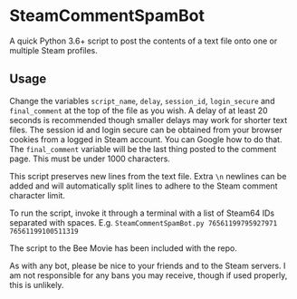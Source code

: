 # SteamCommentSpamBot

A quick Python 3.6+ script to post the contents of a text file onto one or multiple Steam profiles.


## Usage
Change the variables `script_name`, `delay`, `session_id`, `login_secure` and `final_comment` 
at the top of the file as you wish.
A delay of at least 20 seconds is recommended though smaller delays may work for shorter text files.
The session id and login secure can be obtained from your browser cookies from a logged in Steam account. You can Google how to do that.
The `final_comment` variable will be the last thing posted to the comment page. This must be under 1000 characters.

This script preserves new lines from the text file. Extra `\n` newlines can be added
and will automatically split lines to adhere to the Steam comment character limit.

To run the script, invoke it through a terminal with a list of Steam64 IDs separated with spaces.
E.g. `SteamCommentSpamBot.py 76561199795927971 76561199100511319`

The script to the Bee Movie has been included with the repo.


As with any bot, please be nice to your friends and to the Steam servers.
I am not responsible for any bans you may receive, though if used properly, this is unlikely.

